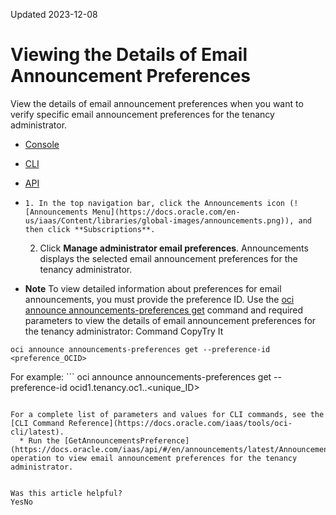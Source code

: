 Updated 2023-12-08
# Viewing the Details of Email Announcement Preferences
View the details of email announcement preferences when you want to verify specific email announcement preferences for the tenancy administrator.
  * [Console](https://docs.oracle.com/en-us/iaas/Content/General/Concepts/announcements_topic-To_view_the_details_of_email_announcement_preferences_CLI.htm)
  * [CLI](https://docs.oracle.com/en-us/iaas/Content/General/Concepts/announcements_topic-To_view_the_details_of_email_announcement_preferences_CLI.htm)
  * [API](https://docs.oracle.com/en-us/iaas/Content/General/Concepts/announcements_topic-To_view_the_details_of_email_announcement_preferences_CLI.htm)


  *     1. In the top navigation bar, click the Announcements icon (![Announcements Menu](https://docs.oracle.com/en-us/iaas/Content/libraries/global-images/announcements.png)), and then click **Subscriptions**.
    2. Click **Manage administrator email preferences**.
Announcements displays the selected email announcement preferences for the tenancy administrator.
  * **Note** To view detailed information about preferences for email announcements, you must provide the preference ID.
Use the [oci announce announcements-preferences get](https://docs.oracle.com/iaas/tools/oci-cli/3.25.4/oci_cli_docs/cmdref/announce/announcements-preferences/get.html) command and required parameters to view the details of email announcement preferences for the tenancy administrator:
Command
CopyTry It
```
oci announce announcements-preferences get --preference-id <preference_OCID>
```

For example: ```
oci announce announcements-preferences get --preference-id ocid1.tenancy.oc1..<unique_ID>
```

For a complete list of parameters and values for CLI commands, see the [CLI Command Reference](https://docs.oracle.com/iaas/tools/oci-cli/latest).
  * Run the [GetAnnouncementsPreference](https://docs.oracle.com/iaas/api/#/en/announcements/latest/AnnouncementsPreferences/GetAnnouncementsPreference) operation to view email announcement preferences for the tenancy administrator.


Was this article helpful?
YesNo

